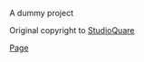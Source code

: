 A dummy project

Original copyright to [StudioQuare](https://itunes.apple.com/cn/app/id1239334316)

[Page](https://www.biliplus.com/html/WonderParade/)